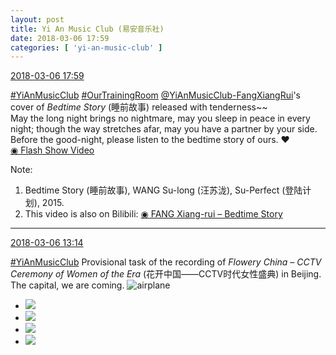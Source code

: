 ```yaml
---
layout: post
title: Yi An Music Club (易安音乐社)
date: 2018-03-06 17:59
categories: [ 'yi-an-music-club' ]
---
```


<div class="weibo-info">
  <a href="https://weibo.com/6094546964/G68GjsecK">2018-03-06 17:59</a>
</div>

[#YiAnMusicClub](https://weibo.com/p/100808beae2e3e05b17b64f63ebedca39f19b2/super_index) [#OurTrainingRoom](https://weibo.com/p/100808980da3b9682ac1e47ba4bdf6540b7a03) [@YiAnMusicClub-FangXiangRui](https://weibo.com/u/6117583008)'s cover of *Bedtime Story* (睡前故事) released with tenderness~~  
May the long night brings no nightmare, may you sleep in peace in every night; though the way stretches afar, may you have a partner by your side. Before the good-night, please listen to the bedtime story of ours. :heart:  
[◉ Flash Show Video](http://www.miaopai.com/show/zU3GtrZAQ8Tz2dvcASZdt6ORxtOimPdQ0Lj9hw__.htm)

<!-- more -->

Note:
1. Bedtime Story (睡前故事), WANG Su-long (汪苏泷), Su-Perfect (登陆计划), 2015.
1. This video is also on Bilibili: [◉ FANG Xiang-rui – Bedtime Story](https://www.bilibili.com/video/av20433947/)

---

<div class="weibo-info">
  <a href="https://weibo.com/6094546964/G66OBfBYa">2018-03-06 13:14</a>
</div>

[#YiAnMusicClub](https://weibo.com/p/100808beae2e3e05b17b64f63ebedca39f19b2/super_index) Provisional task of the recording of *Flowery China – CCTV Ceremony of Women of the Era* (花开中国——CCTV时代女性盛典) in Beijing. The capital, we are coming. ![airplane](https://img.t.sinajs.cn/t4/appstyle/expression/ext/normal/6d/travel_org.gif)

<!-- more -->

<ul class="weibo-pic-list-2">
  <li class="weibo-pic">
    <a href="//wx1.sinaimg.cn/mw690/006Es64Aly1fp30q4b7k4j31st2p8qv7.jpg"><img src="//wx1.sinaimg.cn/thumb150/006Es64Aly1fp30q4b7k4j31st2p8qv7.jpg"/></a>
  </li>
  <li class="weibo-pic">
    <a href="//wx4.sinaimg.cn/mw690/006Es64Aly1fp30q612xij31st2p8e82.jpg"><img src="//wx4.sinaimg.cn/thumb150/006Es64Aly1fp30q612xij31st2p8e82.jpg"/></a>
  </li>
  <li class="weibo-pic">
    <a href="//wx2.sinaimg.cn/mw690/006Es64Aly1fp30tj0u13j31su2p84qs.jpg"><img src="//wx2.sinaimg.cn/thumb150/006Es64Aly1fp30tj0u13j31su2p84qs.jpg"/></a>
  </li>
  <li class="weibo-pic">
    <a href="//wx4.sinaimg.cn/mw690/006Es64Aly1fp30q8qlf2j31st2p8b2b.jpg"><img src="//wx4.sinaimg.cn/thumb150/006Es64Aly1fp30q8qlf2j31st2p8b2b.jpg"/></a>
  </li>
</ul>
